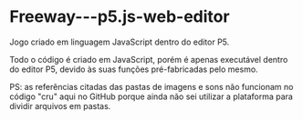 # Freeway---p5.js-web-editor
Jogo criado em linguagem JavaScript dentro do editor P5.

Todo o código é criado em JavaScript, porém é apenas executável dentro do editor P5, devido às suas funções pré-fabricadas pelo mesmo.

PS: as referências citadas das pastas de imagens e sons não funcionam no código "cru" aqui no GitHub
porque ainda não sei utilizar a plataforma para dividir arquivos em pastas.
